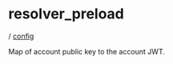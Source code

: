 # resolver_preload

/ [config](/reference/config/index.md) 

Map of account public key to the account JWT.

